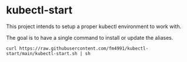 # kubectl-start

This project intends to setup a proper kubectl environment to work with.

The goal is to have a single command to install or update the aliases.

```curl https://raw.githubusercontent.com/fm4991/kubectl-start/main/kubectl-start.sh | sh```
